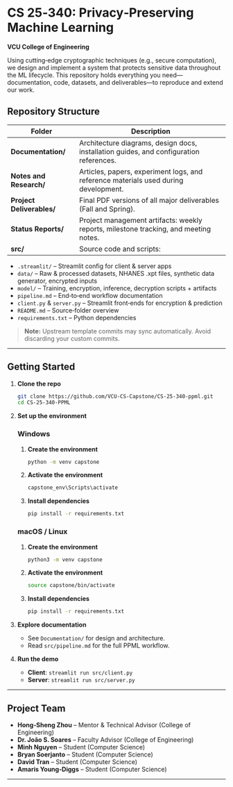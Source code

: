 # CS 25‑340: Privacy‑Preserving Machine Learning
**VCU College of Engineering**

Using cutting‑edge cryptographic techniques (e.g., secure computation), we design and implement a system that protects sensitive data throughout the ML lifecycle. This repository holds everything you need—documentation, code, datasets, and deliverables—to reproduce and extend our work.

## Repository Structure

| Folder                   | Description                                                                                           |
|--------------------------|-------------------------------------------------------------------------------------------------------|
| **Documentation/**       | Architecture diagrams, design docs, installation guides, and configuration references.               |
| **Notes and Research/**  | Articles, papers, experiment logs, and reference materials used during development.                    |
| **Project Deliverables/**| Final PDF versions of all major deliverables (Fall and Spring).                                       |
| **Status Reports/**      | Project management artifacts: weekly reports, milestone tracking, and meeting notes.                  |
| **src/**                 | Source code and scripts:
- `.streamlit/` – Streamlit config for client & server apps
- `data/` – Raw & processed datasets, NHANES .xpt files, synthetic data generator, encrypted inputs
- `model/` – Training, encryption, inference, decryption scripts + artifacts
- `pipeline.md` – End‑to‑end workflow documentation
- `client.py` & `server.py` – Streamlit front‑ends for encryption & prediction
- `README.md` – Source‑folder overview
- `requirements.txt` – Python dependencies

> **Note:** Upstream template commits may sync automatically. Avoid discarding your custom commits.

---

## Getting Started

1. **Clone the repo**
   ```sh
   git clone https://github.com/VCU-CS-Capstone/CS-25-340-ppml.git
   cd CS-25-340-PPML
   ```
2. **Set up the environment**

    ### Windows

    1. **Create the environment**
        ```sh
        python -m venv capstone
        ```
    2. **Activate the environment**
        ```sh
        capstone_env\Scripts\activate
        ```
    3. **Install dependencies**
        ```sh
        pip install -r requirements.txt
        ```

    ### macOS / Linux


    1. **Create the environment**
        ```sh
        python3 -m venv capstone
        ```
    2. **Activate the environment**
        ```sh
        source capstone/bin/activate
        ```
    3. **Install dependencies**
        ```sh
        pip install -r requirements.txt
        ```

3. **Explore documentation**
   - See `Documentation/` for design and architecture.
   - Read `src/pipeline.md` for the full PPML workflow.
4. **Run the demo**
   - **Client**: `streamlit run src/client.py`
   - **Server**: `streamlit run src/server.py`

---

## Project Team

- **Hong‑Sheng Zhou** – Mentor & Technical Advisor (College of Engineering)
- **Dr. João S. Soares** – Faculty Advisor (College of Engineering)
- **Minh Nguyen** – Student (Computer Science)
- **Bryan Soerjanto** – Student (Computer Science)
- **David Tran** – Student (Computer Science)
- **Amaris Young‑Diggs** – Student (Computer Science)

---